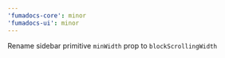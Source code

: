 ```yaml
---
'fumadocs-core': minor
'fumadocs-ui': minor
---
```


Rename sidebar primitive `minWidth` prop to `blockScrollingWidth`
